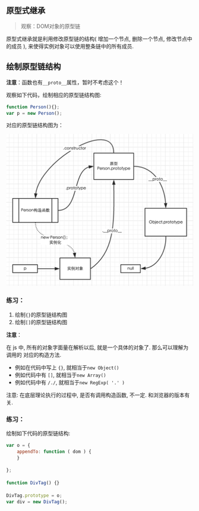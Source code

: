 ## 原型式继承
>观察：DOM对象的原型链

原型式继承就是利用修改原型链的结构( 增加一个节点, 删除一个节点, 修改节点中的成员 ), 来使得实例对象可以使用整条链中的所有成员.

## 绘制原型链结构

**注意**：函数也有`__proto__`属性，暂时不考虑这个！

观察如下代码，绘制相应的原型链结构图:

```js
function Person(){};
var p = new Person();
```

对应的原型链结构图为：

![](../Images/05-1.png)

### 练习：
1. 绘制`{}`的原型链结构图
2. 绘制`[]`的原型链结构图

**注意**：

在 js 中, 所有的对象字面量在解析以后, 就是一个具体的对象了. 那么可以理解为 调用的 对应的构造方法.

* 例如在代码中写上 `{}`, 就相当于`new Object()`
* 例如代码中有 `[]`, 就相当于`new Array()`
* 例如代码中有 `/./`, 就相当于`new RegExp( '.' )`

注意: 在底层理论执行的过程中, 是否有调用构造函数, 不一定. 和浏览器的版本有关.

### 练习：

绘制如下代码的原型链结构:

```js
var o = {
    appendTo: function ( dom ) {
    }

};

function DivTag() {}

DivTag.prototype = o;
var div = new DivTag();

```
